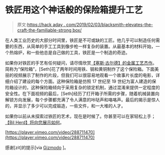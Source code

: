 # 铁匠用这个神话般的保险箱提升工艺

> 原文:[https://hack aday . com/2019/02/03/blacksmith-elevates-the-craft-the-familiable-strong box/](https://hackaday.com/2019/02/03/blacksmith-elevates-the-craft-with-this-fabulous-strongbox/)

在人类工业历史的大部分时间里，铁匠是不可或缺的工匠。他几乎可以制造任何需要的东西，从简单的手工工具到像步枪一样复杂的装置。从最基本的材料开始，一个热熔炉，和一些他总是自己做的工具，铁匠是一个制造的奇迹。

如果你对铁匠的手艺有任何疑问，请尽情欣赏[【塞斯·古尔德】的金属工艺杰作](http://www.sethgould.com/coffer)。简称为“保险箱”，[Seth]花了两年时间用铁、钢和黄铜制作了这个保险箱。下面美丽的视频展示了制作的片段，但我们可以很容易地观看一个故事片长度的电影，详细介绍了建设的每个方面。这种保险箱是仿照 17 世纪至 19 世纪为富人建造的保险箱设计的，这种保险箱倾向于采用复杂的锁定机制，通过混淆来提供一定程度的安全性。在下面视频的最后，[Seth]经历了打开箱子所需的步骤，随着机械装置向解锁方向发展，每个步骤都充满了令人满意的咔哒声和咯咯声。最后的揭示是惊人的，并显示了多少可以完成锻造，一些文件，和一大堆的人才。

如果你以前从未探索过铁匠的艺术，现在是时候了。你甚至可以在家轻松上手；[【Bil Herd】将向您展示如何](https://hackaday.com/2015/11/04/blacksmith-forge-made-from-the-bathroom-sink/)。

[https://player.vimeo.com/video/288711470](https://player.vimeo.com/video/288711470)

感谢[zit]的提示[via [Gizmodo](https://gizmodo.com/it-took-two-years-to-make-this-complex-puzzle-box-from-1832016927) ]。